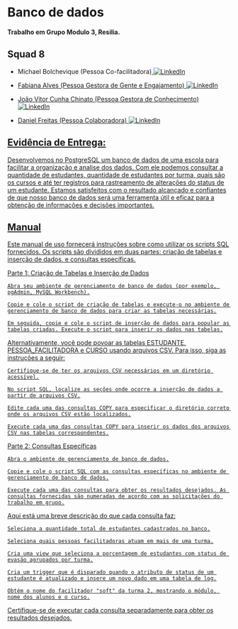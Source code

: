 # Banco de dados

**Trabalho em Grupo Modulo 3, Resilia.**
 
## Squad 8

- Michael Bolchevique (Pessoa Co-facilitadora)<a href="https://www.linkedin.com/in/michaelbcleite/">
        <img src="https://img.shields.io/badge/LinkedIn-blue?style=flat-square&logo=linkedin" alt="LinkedIn">

- Fabiana Alves (Pessoa Gestora de Gente e Engajamento)<a href="https://www.linkedin.com/in/fabiana-alves-823333179/">
        <img src="https://img.shields.io/badge/LinkedIn-blue?style=flat-square&logo=linkedin" alt="LinkedIn">
        
- João Vitor Cunha Chinato (Pessoa Gestora de Conhecimento) <a href="https://www.linkedin.com/in/joao-vitor-cunha-chinato/">
        <img src="https://img.shields.io/badge/LinkedIn-blue?style=flat-square&logo=linkedin" alt="LinkedIn">

- Daniel Freitas (Pessoa Colaboradora) <a href="https://www.linkedin.com/in/daniel-freitas-aa0b5a175/">
        <img src="https://img.shields.io/badge/LinkedIn-blue?style=flat-square&logo=linkedin" alt="LinkedIn">



## Evidência de Entrega:

Desenvolvemos no PostgreSQL um banco de dados de uma escola para facilitar a organização e analise dos dados. Com ele podemos consultar a quantidade de estudantes, quantidade de estudantes por turma, quais são os cursos e até ter registros para rastreamento de alterações do status de um estudante.
Estamos satisfeitos com o resultado alcançado e confiantes de que nosso banco de dados será uma ferramenta útil e eficaz para a obtenção de informações e decisões importantes.

## Manual

Este manual de uso fornecerá instruções sobre como utilizar os scripts SQL fornecidos. Os scripts são divididos em duas partes: criação de tabelas e inserção de dados, e consultas específicas.

Parte 1: Criação de Tabelas e Inserção de Dados

    Abra seu ambiente de gerenciamento de banco de dados (por exemplo, pgAdmin, MySQL Workbench).

    Copie e cole o script de criação de tabelas e execute-o no ambiente de gerenciamento de banco de dados para criar as tabelas necessárias.

    Em seguida, copie e cole o script de inserção de dados para popular as tabelas criadas. Execute o script para inserir os dados nas tabelas.

Alternativamente, você pode povoar as tabelas ESTUDANTE, PESSOA_FACILITADORA e CURSO usando arquivos CSV. Para isso, siga as instruções a seguir:

    Certifique-se de ter os arquivos CSV necessários em um diretório acessível.

    No script SQL, localize as seções onde ocorre a inserção de dados a partir de arquivos CSV.

    Edite cada uma das consultas COPY para especificar o diretório correto onde os arquivos CSV estão localizados.

    Execute cada uma das consultas COPY para inserir os dados dos arquivos CSV nas tabelas correspondentes.

Parte 2: Consultas Específicas

    Abra o ambiente de gerenciamento de banco de dados.

    Copie e cole o script SQL com as consultas específicas no ambiente de gerenciamento de banco de dados.

    Execute cada uma das consultas para obter os resultados desejados. As consultas fornecidas são numeradas de acordo com as solicitações do trabalho em grupo.

Aqui está uma breve descrição do que cada consulta faz:

    Seleciona a quantidade total de estudantes cadastrados no banco.

    Seleciona quais pessoas facilitadoras atuam em mais de uma turma.

    Cria uma view que seleciona a porcentagem de estudantes com status de evasão agrupados por turma.

    Cria um trigger que é disparado quando o atributo de status de um estudante é atualizado e insere um novo dado em uma tabela de log.

    Obtém o nome do facilitador "soft" da turma 2, mostrando o módulo, nome dos alunos e o curso.

Certifique-se de executar cada consulta separadamente para obter os resultados desejados.
